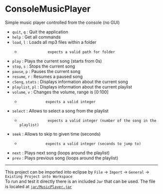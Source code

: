 # ConsoleMusicPlayer
Simple music player controlled from the console (no GUI)

- `quit`, `q`      : Quit the application
- `help`           : Get all commands
- `load`, `l`      : Loads all mp3 files within a folder
  -                  expects a valid path for folder
- `play`           : Plays the current song (starts from 0s)
- `stop`, `s`      : Stops the current song
- `pause`, `p`     : Pauses the current song
- `resume`, `r`    : Resumes a paused song
- `cSong`, `stats` : Displays information about the current song
- `playlist`, `pl` : Displays information about the current playlist
- `volume`, `v`    : Changes the volume, range is [0:100]
   -                 expects a valid integer
- `select`         : Allows to select a song from the playlist
  -                  expects a valid integer (number of the song in the playlist)
- `seek`           : Allows to skip to given time (seconds)
   -                 expects a valid integer (seconds to jump to)
- `next`           : Plays next song (loops around the playlist)
- `prev`           : Plays previous song (loops around the playlist)

---

This project can be imported into eclipse by `File` -> `Import` -> `General` -> `Existing Project into Workspace`  
To run and test it directly there is an included `Jar` that can be used. The file is located at [`jar/MusicPlayer.jar`](jar/MusicPlayer.jar)
